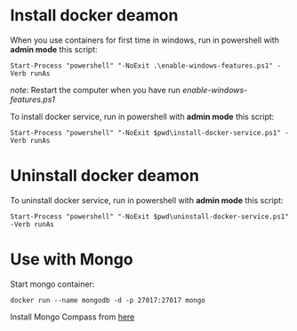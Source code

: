 # Install docker deamon

When you use containers for first time in windows, run in powershell with __admin mode__ this script:
```
Start-Process "powershell" "-NoExit .\enable-windows-features.ps1" -Verb runAs
```
_note_: Restart the computer when you have run _enable-windows-features.ps1_

To install docker service, run in powershell with __admin mode__ this script:
```
Start-Process "powershell" "-NoExit $pwd\install-docker-service.ps1" -Verb runAs
```

# Uninstall docker deamon

To uninstall docker service, run in powershell with __admin mode__ this script:
```
Start-Process "powershell" "-NoExit $pwd\uninstall-docker-service.ps1" -Verb runAs
```

# Use with Mongo

Start mongo container:
```
docker run --name mongodb -d -p 27017:27017 mongo
```

Install Mongo Compass from [here](https://www.mongodb.com/fr-fr/products/compass)

